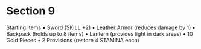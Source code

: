 # Section 9

Starting Items
• Sword (SKILL +2)
• Leather Armor (reduces damage by 1)
• Backpack (holds up to 8 items)
• Lantern (provides light in dark areas)
• 10 Gold Pieces
• 2 Provisions (restore 4 STAMINA each)